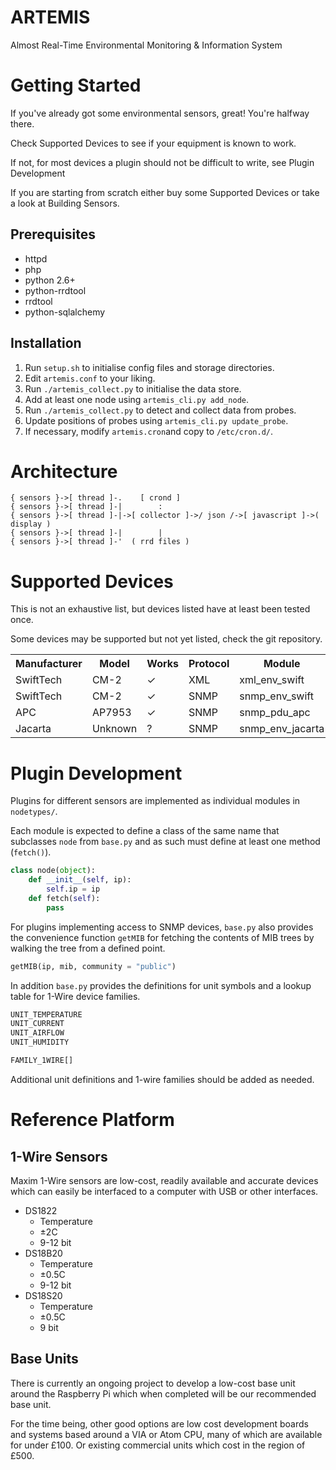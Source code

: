 ARTEMIS
=======

Almost Real-Time Environmental Monitoring &amp; Information System


Getting Started
===============

If you've already got some environmental sensors, great! You're halfway there.

Check Supported Devices to see if your equipment is known to work.

If not, for most devices a plugin should not be difficult to write, see Plugin Development

If you are starting from scratch either buy some Supported Devices or take a look at Building Sensors.

Prerequisites
-------------

* httpd
* php
* python 2.6+
* python-rrdtool
* rrdtool
* python-sqlalchemy

Installation
------------

1. Run `setup.sh` to initialise config files and storage directories.
2. Edit `artemis.conf` to your liking.
3. Run `./artemis_collect.py` to initialise the data store.
4. Add at least one node using `artemis_cli.py add_node`.
5. Run `./artemis_collect.py` to detect and collect data from probes.
6. Update positions of probes using `artemis_cli.py update_probe`.
7. If necessary, modify `artemis.cron`and copy to `/etc/cron.d/`.


Architecture
============

    { sensors }->[ thread ]-.    [ crond ]
    { sensors }->[ thread ]-|        :
    { sensors }->[ thread ]-|->[ collector ]->/ json /->[ javascript ]->( display )
    { sensors }->[ thread ]-|        |
    { sensors }->[ thread ]-'  ( rrd files )


Supported Devices
=================

This is not an exhaustive list, but devices listed have at least been tested once.

Some devices may be supported but not yet listed, check the git repository.

<table>
    <tr><th>Manufacturer</th><th>Model</th><th>Works</th><th>Protocol</th><th>Module</th></tr>
    <tr><td>SwiftTech</td><td>CM-2</td><td>✓</td><td>XML</td><td>xml_env_swift</td></tr>
    <tr><td>SwiftTech</td><td>CM-2</td><td>✓</td><td>SNMP</td><td>snmp_env_swift</td></tr>
    <tr><td>APC</td><td>AP7953</td><td>✓</td><td>SNMP</td><td>snmp_pdu_apc</td></tr>
    <tr><td>Jacarta</td><td>Unknown</td><td>?</td><td>SNMP</td><td>snmp_env_jacarta</td></tr>
</table>


Plugin Development
==================

Plugins for different sensors are implemented as individual modules in `nodetypes/`.

Each module is expected to define a class of the same name that subclasses `node` from `base.py` and as such must define at least one method (`fetch()`).

```python
class node(object):
    def __init__(self, ip):
        self.ip = ip
    def fetch(self):
        pass
```

For plugins implementing access to SNMP devices, `base.py` also provides the convenience function `getMIB` for fetching the contents of MIB trees by walking the tree from a defined point.

```python
getMIB(ip, mib, community = "public")
```

In addition `base.py` provides the definitions for unit symbols and a lookup table for 1-Wire device families.

```python
UNIT_TEMPERATURE
UNIT_CURRENT
UNIT_AIRFLOW
UNIT_HUMIDITY

FAMILY_1WIRE[]
```

Additional unit definitions and 1-wire families should be added as needed.


Reference Platform
==================

1-Wire Sensors
--------------
Maxim 1-Wire sensors are low-cost, readily available and accurate devices which can easily be interfaced to a computer with USB or other interfaces.

* DS1822
    * Temperature
    * &plusmn;2C
    * 9-12 bit
* DS18B20
    * Temperature
    * &plusmn;0.5C
    * 9-12 bit
* DS18S20
    * Temperature
    * &plusmn;0.5C
    * 9 bit

Base Units
----------
There is currently an ongoing project to develop a low-cost base unit around the Raspberry Pi which when completed will be our recommended base unit.

For the time being, other good options are low cost development boards and systems based around a VIA or Atom CPU, many of which are available for under &pound;100.
Or existing commercial units which cost in the region of &pound;500.

